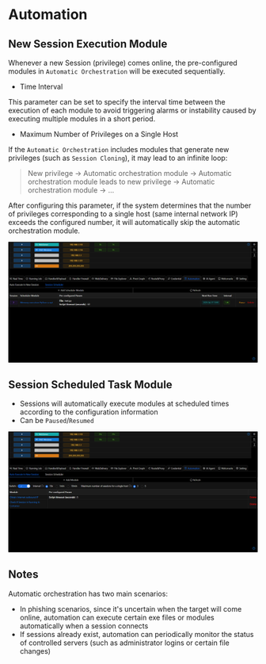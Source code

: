 # Automation

## New Session Execution Module

Whenever a new Session (privilege) comes online, the pre-configured modules in `Automatic Orchestration` will be executed sequentially.

+ Time Interval

This parameter can be set to specify the interval time between the execution of each module to avoid triggering alarms or instability caused by executing multiple modules in a short period.

+ Maximum Number of Privileges on a Single Host

If the `Automatic Orchestration` includes modules that generate new privileges (such as `Session Cloning`), it may lead to an infinite loop:
> New privilege -> Automatic orchestration module -> Automatic orchestration module leads to new privilege -> Automatic orchestration module -> ...

After configuring this parameter, if the system determines that the number of privileges corresponding to a single host (same internal network IP) exceeds the configured number, it will automatically skip the automatic orchestration module.

![img.png](webp/automation/img.png)

## Session Scheduled Task Module

+ Sessions will automatically execute modules at scheduled times according to the configuration information
+ Can be `Paused`/`Resumed`

![img_1.png](webp/automation/img_1.png)

## Notes

Automatic orchestration has two main scenarios:

- In phishing scenarios, since it's uncertain when the target will come online, automation can execute certain exe files or modules automatically when a session connects
- If sessions already exist, automation can periodically monitor the status of controlled servers (such as administrator logins or certain file changes)
